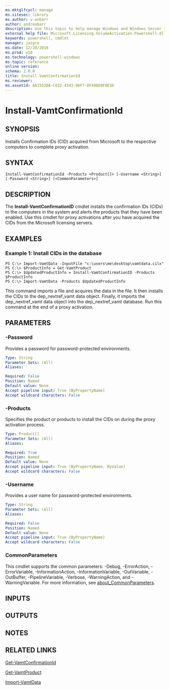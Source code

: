 ```yaml
---
ms.mktglfcycl: manage
ms.sitesec: library
ms.author: v-anbarr
author: andreabarr
description: Use this topic to help manage Windows and Windows Server technologies with Windows PowerShell.
external help file: Microsoft.Licensing.VolumeActivation.Powershell.dll-Help.xml
keywords: powershell, cmdlet
manager: jasgro
ms.date: 12/20/2016
ms.prod: w10
ms.technology: powershell-windows
ms.topic: reference
online version: 
schema: 2.0.0
title: Install-VamtConfirmationId
ms.reviewer:
ms.assetid: AA1552D8-C032-4343-96F7-DF498D9F0E36
---
```


# Install-VamtConfirmationId

## SYNOPSIS
Installs Confirmation IDs (CID) acquired from Microsoft to the respective computers to complete proxy activation.

## SYNTAX

```
Install-VamtConfirmationId -Products <Product[]> [-Username <String>] [-Password <String>] [<CommonParameters>]
```

## DESCRIPTION
The **Install-VamtConfirmationID** cmdlet installs the confirmation IDs (CIDs) to the computers in the system and alerts the products that they have been enabled.
Use this cmdlet for proxy activations after you have acquired the CIDs from the Microsoft licensing servers.

## EXAMPLES

### Example 1: Install CIDs in the database
```
PS C:\> Import-VamtData -InputFile "c:\users\me\desktop\vamtdata.cilx"
PS C:\> $ProductInfo = Get-VamtProduct
PS C:\> $UpdatedProductInfo = Install-VamtConfirmationID -Products $ProductInfo
PS C:\> Import-VamtData -Products $UpdatedProductInfo
```

This command imports a file and acquires the data in the file.
It then installs the CIDs to the dep_nextref_vamt data object.
Finally, it imports the dep_nextref_vamt data object into the dep_nextref_vamt database.
Run this command at the end of a proxy activation.

## PARAMETERS

### -Password
Provides a password for password-protected environments.

```yaml
Type: String
Parameter Sets: (All)
Aliases: 

Required: False
Position: Named
Default value: None
Accept pipeline input: True (ByPropertyName)
Accept wildcard characters: False
```

### -Products
Specifies the product or products to install the CIDs on during the proxy activation process.

```yaml
Type: Product[]
Parameter Sets: (All)
Aliases: 

Required: True
Position: Named
Default value: None
Accept pipeline input: True (ByPropertyName, ByValue)
Accept wildcard characters: False
```

### -Username
Provides a user name for password-protected environments.

```yaml
Type: String
Parameter Sets: (All)
Aliases: 

Required: False
Position: Named
Default value: None
Accept pipeline input: True (ByPropertyName)
Accept wildcard characters: False
```

### CommonParameters
This cmdlet supports the common parameters: -Debug, -ErrorAction, -ErrorVariable, -InformationAction, -InformationVariable, -OutVariable, -OutBuffer, -PipelineVariable, -Verbose, -WarningAction, and -WarningVariable. For more information, see [about_CommonParameters](http://go.microsoft.com/fwlink/?LinkID=113216).

## INPUTS

## OUTPUTS

## NOTES

## RELATED LINKS

[Get-VamtConfirmationId](./Get-VamtConfirmationId.md)

[Get-VamtProduct](./Get-VamtProduct.md)

[Import-VamtData](./Import-VamtData.md)

